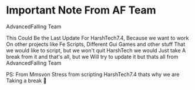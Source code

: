 # Important Note From AF Team
AdvancedFalling Team

This Could Be the Last Update For HarshTech7.4, Because we want to work
On other projects like Fe Scripts, Different Gui Games and other stuff 
That we would like to script, but we won't quit HarshTech we would Just take
A break from it and that's all, but we Will try to update it but thats all 
from AdvancedFalling Team

PS: From Mmsvon Stress from scripting HarshTech7.4 thats why we are
Taking a break 💜
